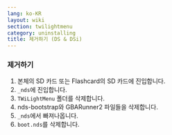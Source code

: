 ```yaml
---
lang: ko-KR
layout: wiki
section: twilightmenu
category: uninstalling
title: 제거하기 (DS & DSi)
---
```


### 제거하기
1. 본체의 SD 카드 또는 Flashcard의 SD 카드에 진입합니다.
1. `_nds`에 진입합니다.
1. `TWiLightMenu` 폴더를 삭제합니다.
1. nds-bootstrap와 GBARunner2 파일들을 삭제합니다.
1. `_nds`에서 빠져나옵니다.
1. `boot.nds`를 삭제합니다.